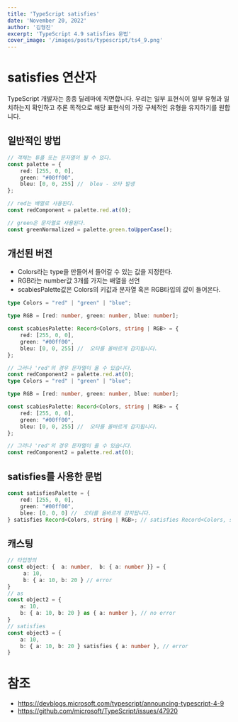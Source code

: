 ```yaml
---
title: 'TypeScript satisfies'
date: 'November 20, 2022'
author: '김형진'
excerpt: 'TypeScript 4.9 satisfies 문법'
cover_image: '/images/posts/typescript/ts4_9.png'
---
```


# satisfies 연산자

TypeScript 개발자는 종종 딜레마에 직면합니다. 우리는 일부 표현식이 일부 유형과 일치하는지 확인하고 추론 목적으로 해당 표현식의 가장 구체적인 유형을 유지하기를 원합니다.


## 일반적인 방법

```ts
// 객체는 튜플 또는 문자열이 될 수 있다.
const palette = {
    red: [255, 0, 0],
    green: "#00ff00",
    bleu: [0, 0, 255] //  bleu - 오타 발생
};

// red는 배열로 사용된다.
const redComponent = palette.red.at(0);

// green은 문자열로 사용된다.
const greenNormalized = palette.green.toUpperCase();
```


## 개선된 버전

- Colors라는 type을 만들어서 들어갈 수 있는 값을 지정한다.
- RGB라는 number값 3개를 가지는 배열을 선언
- scabiesPalette값은 Colors의 키값과 문자열 혹은 RGB타입의 값이 들어온다.

```ts
type Colors = "red" | "green" | "blue";

type RGB = [red: number, green: number, blue: number];

const scabiesPalette: Record<Colors, string | RGB> = {
    red: [255, 0, 0],
    green: "#00ff00",
    bleu: [0, 0, 255] //  오타를 올바르게 감지됩니다.
};

// 그러나 'red'의 경우 문자열이 올 수 있습니다.
const redComponent2 = palette.red.at(0);
type Colors = "red" | "green" | "blue";

type RGB = [red: number, green: number, blue: number];

const scabiesPalette: Record<Colors, string | RGB> = {
    red: [255, 0, 0],
    green: "#00ff00",
    bleu: [0, 0, 255] //  오타를 올바르게 감지됩니다.
};

// 그러나 'red'의 경우 문자열이 올 수 있습니다.
const redComponent2 = palette.red.at(0);
```

## satisfies를 사용한 문법

```ts
const satisfiesPalette = {
    red: [255, 0, 0],
    green: "#00ff00",
    blee: [0, 0, 0] //  오타를 올바르게 감지됩니다.
} satisfies Record<Colors, string | RGB>; // satisfies Record<Colors, string | RGB> 빼면 오류가 사라진다.
```

## 캐스팅

```ts
// 타입정의
const object: {  a: number,  b: { a: number }} = {  
     a: 10,  
     b: { a: 10, b: 20 } // error  
}  
// as
const object2 = {  
    a: 10,  
    b: { a: 10, b: 20 } as { a: number }, // no error  
}  
// satisfies
const object3 = {  
    a: 10,  
    b: { a: 10, b: 20 } satisfies { a: number }, // error  
}  
```

# 참조

- https://devblogs.microsoft.com/typescript/announcing-typescript-4-9
- https://github.com/microsoft/TypeScript/issues/47920